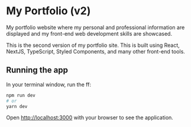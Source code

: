 # My Portfolio (v2)

My portfolio website where my personal and professional information are displayed and my front-end web development skills are showcased.

This is the second version of my portfolio site. This is built using React, NextJS, TypeScript, Styled Components, and many other front-end tools.

## Running the app

In your terminal window, run the ff:

```bash
npm run dev
# or
yarn dev
```

Open [http://localhost:3000](http://localhost:3000) with your browser to see the application.

